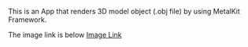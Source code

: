 This is an App that renders 3D model object (.obj file) by using MetalKit Framework.

The image link is below
[Image Link](https://i.imgur.com/yX6Cq9y.png)
